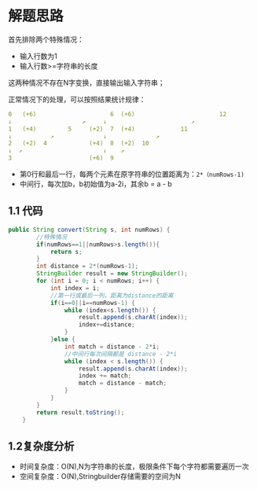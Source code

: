 # 解题思路

首先排除两个特殊情况：

* 输入行数为1
* 输入行数>=字符串的长度

这两种情况不存在N字变换，直接输出输入字符串；

正常情况下的处理，可以按照结果统计规律：

```yaml
0   (+6)                     6  (+6)                        12
↓                    ↗     ↓                        ↗
1   (+4)         5     (+2)  7  (+4)             11
↓           ↗              ↓              ↗
2   (+2)  4            (+4)  8  (+2)  10
↓  ↗                       ↓    ↗
3                      (+6)  9
```

* 第0行和最后一行，每两个元素在原字符串的位置距离为：`2*（numRows-1)`
* 中间行，每次加b，b初始值为a-2i，其余b = a - b

## 1.1 代码

```java
public String convert(String s, int numRows) {
		//特殊情况
		if(numRows==1||numRows>s.length()){
            return s;
        }
		int distance = 2*(numRows-1);
		StringBuilder result = new StringBuilder();
		for (int i = 0; i < numRows; i++) {
			int index = i;
			//第一行或最后一列，距离为distance的距离
			if(i==0||i==numRows-1) {
				while (index<s.length()) {
					result.append(s.charAt(index));
					index+=distance;			
				}
			}else {
				int match = distance - 2*i;
				//中间行每次间隔都是 distance - 2*i
				while (index < s.length()) {
					result.append(s.charAt(index));
					index += match;
					match = distance - match;		
				}
			}
		}
		return result.toString();
    }
```

## 1.2复杂度分析

* 时间复杂度：O(N),N为字符串的长度，极限条件下每个字符都需要遍历一次
* 空间复杂度：O(N),Stringbuilder存储需要的空间为N